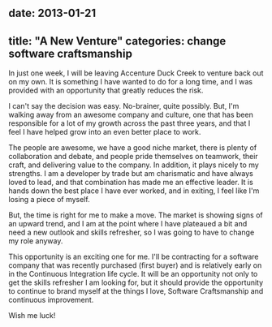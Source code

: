 date: 2013-01-21
---
title: "A New Venture"
categories: change software craftsmanship
---

<!-- Published: false   for a preview / draft -->
<!-- uncomment this for pages (more of groups) -->
<!-- Type: page -->
<!-- Slug: permalink -->

In just one week, I will be leaving Accenture Duck Creek to venture back out on my own. It is something I have wanted to do for a long time, and I was provided with an opportunity that greatly reduces the risk.

I can't say the decision was easy. No-brainer, quite possibly. But, I'm walking away from an awesome company and culture, one that has been responsible for a lot of my growth across the past three years, and that I feel I have helped grow into an even better place to work.

The people are awesome, we have a good niche market, there is plenty of collaboration and debate, and people pride themselves on teamwork, their craft, and delivering value to the company. In addition, it plays nicely to my strengths. I am a developer by trade but am charismatic and have always loved to lead, and that combination has made me an effective leader. It is hands down the best place I have ever worked, and in exiting, I feel like I'm losing a piece of myself. 

But, the time is right for me to make a move. The market is showing signs of an upward trend, and I am at the point where I have plateaued a bit and need a new outlook and skills refresher, so I was going to have to change my role anyway. 

This opportunity is an exciting one for me. I'll be contracting for a software company that was recently purchased (first buyer) and is relatively early on in the Continuous Integration life cycle. It will be an opportunity not only to get the skills refresher I am looking for, but it should provide the opportunity to continue to brand myself at the things I love, Software Craftsmanship and continuous improvement.

Wish me luck!
